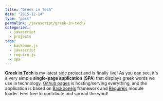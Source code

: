 ```yaml
---
title: "Greek in Tech"
date: "2015-12-14"
type: "post"
permalink: /javascript/greek-in-tech/
categories:
  - javascript
  - projects
tags:
  - backbone.js
  - javascript
  - require.js
  - spa
---
```


**[Greek in Tech](http://greekintech.com/)** is my latest side project and is finally live! As you can see, it's a very simple **single-page application** (**SPA**) that displays greek words we use in technology. [Github pages](https://pages.github.com/) is hosting/serving everything, and the application is based on [Backbonejs](http://backbonejs.org/) framework and [Requirejs](http://requirejs.org/) module loader. Feel free to contribute and spread the word!
